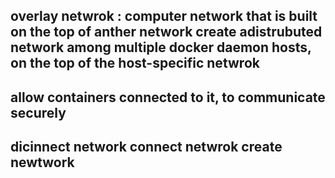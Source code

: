 overlay netwrok : computer network that is built on the top of anther network 
create adistrubuted network among multiple docker daemon hosts, on the top of the host-specific netwrok 
--------
allow containers connected to it, to communicate securely 
---------
dicinnect network 
connect netwrok 
create newtwork 
---------------------------
